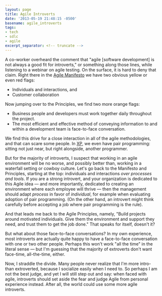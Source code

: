 ```yaml
---
layout: page
title: Agile Introverts
date: '2013-05-19 21:48:15 -0500'
basename: agile_introverts
tags:
- tech
- sdlc
- agile
excerpt_separator: <!-- truncate -->
---
```


A co-worker overheard the comment that "agile [software development] is not
always a good fit for introverts," or something along those lines, while
listening to a webinar on agile testing. On the surface, it is hard to deny that
claim. Right there in the [Agile Manifesto](https://agilemanifesto.org/) we have
two obvious yellow or even red flags:

* Individuals and interactions, and
* Customer collaboration

Now jumping over to the Principles, we find two more orange flags:

* Business people and developers must work together daily throughout the project.
* The most efficient and effective method of conveying information to and within a
  development team is face-to-face conversation.

<!-- truncate -->

We find this drive for a close interaction in all of the agile methodologies,
and that can scare some people. In
[XP](http://www.extremeprogramming.org/rules.html), we even have pair
programming: sitting not just near, but right alongside, another programmer.

But for the majority of introverts, I suspect that working in an agile
environment will be no worse, and possibly better than, working in a waterfall
setting or cowboy culture. Let's go back to the Manifesto and Principles,
starting at the top: individuals and interactions _over processes and tools_. If
you are a strong introvert, and your organization is dedicated to this Agile
idea &mdash; and more importantly, dedicated to creating an environment where
each employee will thrive &mdash; then the  management should adapt _process_ in
favor of _individual_, for example when evaluating adoption of pair programming.
(On the other hand, an introvert might think carefully before accepting a job
where pair programming is the rule).

And that leads me back to the Agile Principles, namely, "Build projects around
motivated individuals. Give them the environment and support they need, and
trust them to get the job done." That speaks for itself, doesn't it?

But what about those face-to-face conversations? In my own experience, most
introverts are actually quite happy to have a face-to-face conversation with one
or two other people. Perhaps this won't work "all the time" in the literal sense
&mdash; but I'm guessing that the majority of extroverts don't want face-time,
all-the-time, either.

Now, I straddle the divide. Many people never realize that I'm more intro- than
extroverted, because I socialize easily when I need to. So perhaps I am not the
best judge, and yet I will still step out and say: when faced with agile,
introverts should set aside the fear and judge Agile from personal experience
instead. After all, the world could use some more agile introverts.
